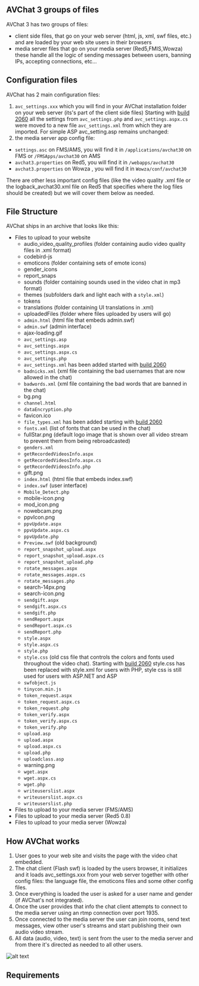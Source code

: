 
<h2 id="file-groups">AVChat 3 groups of files</h2>

AVChat 3 has two groups of files:

* client side files, that go on your web server (html, js, xml, swf files, etc.) and are loaded by your web site users in their browsers
* media server files that go on your media server (Red5,FMIS,Wowza) these handle all the logic of sending messages between users, banning IPs, accepting connections, etc...



<h2 id="config-files">Configuration files</h2>

AVChat has 2 main configuration files:

1. `avc_settings.xxx` which you will find in your AVChat installation folder on your web server (its's part of the client side files) Starting with [build 2060](http://nusofthq.com/blog/avchat-december-holiday-build-2060/ "AVChat build 2060")  all the settings from `avc_settings.php` and `avc_settings.aspx.cs` were moved to a new file `avc_settings.xml` from which they are imported. For simple ASP avc_setting.asp remains unchanged:
2. the media server app config file:
  * `settings.asc` on FMS/AMS, you will find it in `/applications/avchat30` on FMS or `/FMSApps/avchat30` on AMS
  * `avchat3.properties` on Red5, you will find it in `/webapps/avchat30`
  * `avchat3.properties` on Wowza , you will find it in `Wowza/conf/avchat30`

There are other less important config files (like the video quality .xml file or the logback_avchat30.xml file on Red5 that specifies where the log files should be created) but we will cover them below as needed.

<h2 id="file-structure">File Structure</h2>

AVChat ships in an archive that looks like this:

* Files to upload to your website
  * audio_video_quality_profiles (folder containing audio video quality files in .xml format)
  * codebird-js
  * emoticons (folder containing sets of emote icons)
  * gender_icons
  * report_snaps
  * sounds (folder containing sounds used in the video chat in mp3 format)
  * themes (subfolders dark and light each with a `style.xml`)
  * tokens
  * translations (folder containing UI translations in .xml)
  * uploadedFiles (folder where files uploaded by users will go)
  * `admin.html` (html file that embeds admin.swf)
  * `admin.swf` (admin interface)
  * ajax-loading.gif
  * `avc_settings.asp`
  * `avc_settings.aspx`
  * `avc_settings.aspx.cs`
  * `avc_settings.php`
  * `avc_settings.xml` has been added started with [build 2060](http://nusofthq.com/blog/avchat-december-holiday-build-2060/ "AVChat build 2060")
  * `badnicks.xml` (xml file containing the bad usernames that are now allowed in the chat)
  * `badwords.xml` (xml file containing the bad words that are banned in the chat)
  * bg.png
  * `channel.html`
  * `dataEncryption.php`
  * favicon.ico
  * `file_types.xml` has been added starting with [build 2060](http://nusofthq.com/blog/avchat-december-holiday-build-2060/ "AVChat build 2060")
  * `fonts.xml` (list of fonts that can be used in the chat)
  * fullStar.png (default logo image that is shown over all video stream to   prevent them from being rebroadcasted)
  * `genders.xml`
  * `getRecordedVideosInfo.aspx`
  * `getRecordedVideosInfo.aspx.cs`
  * `getRecordedVideosInfo.php`
  * gift.png
  * `index.html` (html file that embeds index.swf)
  * `index.swf` (user interface)
  * `Mobile_Detect.php`
  * mobile-icon.png
  * mod_icon.png
  * nowebcam.png
  * ppvIcon.png
  * `ppvUpdate.aspx`
  * `ppvUpdate.aspx.cs`
  * `ppvUpdate.php`
  * `Preview.swf` (old background)
  * `report_snapshot_upload.aspx`
  * `report_snapshot_upload.aspx.cs`
  * `report_snapshot_upload.php`
  * `rotate_messages.aspx`
  * `rotate_messages.aspx.cs`
  * `rotate_messages.php`
  * search-14px.png
  * search-icon.png
  * `sendgift.aspx`
  * `sendgift.aspx.cs`
  * `sendgift.php`
  * `sendReport.aspx`
  * `sendReport.aspx.cs`
  * `sendReport.php`
  * `style.aspx`
  * `style.aspx.cs`
  * `style.php`
  * `style.css` (old css file that controls the colors and fonts used throughout the video chat). Starting with [build 2060](http://nusofthq.com/blog/avchat-december-holiday-build-2060/ "AVChat build 2060") style.css has been replaced with style.xml for users with PHP, style css is still used for users with ASP.NET and ASP
  * `swfobject.js`
  * `tinycon.min.js`
  * `token_request.aspx`
  * `token_request.aspx.cs`
  * `token_request.php`
  * `token_verify.aspx`
  * `token_verify.aspx.cs`
  * `token_verify.php`
  * `upload.asp`
  * `upload.aspx`
  * `upload.aspx.cs`
  * `upload.php`
  * `uploadclass.asp`
  * warning.png
  * `wget.aspx`
  * `wget.aspx.cs`
  * `wget.php`
  * `writeuserslist.aspx`
  * `writeuserslist.aspx.cs`
  * `writeuserslist.php`
* Files to upload to your media server (FMS/AMS)
* Files to upload to your media server (Red5 0.8)
* Files to upload to your media server (Wowza)


<h2 id="how-avchat-works">How AVChat works</h2>

1. User goes to your web site and visits the page with the video chat embedded.
2. The chat client (Flash swf) is loaded by the users browser, it initializes and it loads avc_settings.xxx from your web server together with other config files: the language file, the emoticons files and some other config files.
3. Once everything is loaded the user is asked for a user name and gender (if AVChat's not integrated).
4. Once the user provides that info the chat client attempts to connect to the media server using an rtmp connection over port 1935.
5. Once connected to the media server the user can join rooms, send text messages, view other user's streams and start publishing their own audio video stream.
6. All data (audio, video, text) is sent from the user to the media server and from there it's directed as needed to all other users.

![alt text](http://docs.avchat.net/assets/images/fcs.jpg "Logo Title Text 1")

<h2 id="requirements">Requirements</h2>
